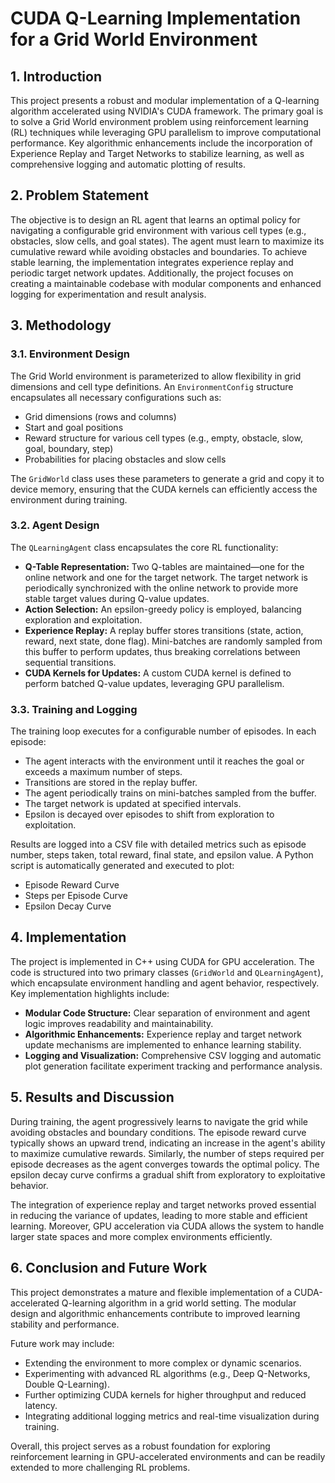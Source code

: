# CUDA Q-Learning Implementation for a Grid World Environment

## 1. Introduction

This project presents a robust and modular implementation of a Q-learning algorithm accelerated using NVIDIA's CUDA framework. The primary goal is to solve a Grid World environment problem using reinforcement learning (RL) techniques while leveraging GPU parallelism to improve computational performance. Key algorithmic enhancements include the incorporation of Experience Replay and Target Networks to stabilize learning, as well as comprehensive logging and automatic plotting of results.

## 2. Problem Statement

The objective is to design an RL agent that learns an optimal policy for navigating a configurable grid environment with various cell types (e.g., obstacles, slow cells, and goal states). The agent must learn to maximize its cumulative reward while avoiding obstacles and boundaries. To achieve stable learning, the implementation integrates experience replay and periodic target network updates. Additionally, the project focuses on creating a maintainable codebase with modular components and enhanced logging for experimentation and result analysis.

## 3. Methodology

### 3.1. Environment Design

The Grid World environment is parameterized to allow flexibility in grid dimensions and cell type definitions. An `EnvironmentConfig` structure encapsulates all necessary configurations such as:
- Grid dimensions (rows and columns)
- Start and goal positions
- Reward structure for various cell types (e.g., empty, obstacle, slow, goal, boundary, step)
- Probabilities for placing obstacles and slow cells

The `GridWorld` class uses these parameters to generate a grid and copy it to device memory, ensuring that the CUDA kernels can efficiently access the environment during training.

### 3.2. Agent Design

The `QLearningAgent` class encapsulates the core RL functionality:
- **Q-Table Representation:** Two Q-tables are maintained—one for the online network and one for the target network. The target network is periodically synchronized with the online network to provide more stable target values during Q-value updates.
- **Action Selection:** An epsilon-greedy policy is employed, balancing exploration and exploitation.
- **Experience Replay:** A replay buffer stores transitions (state, action, reward, next state, done flag). Mini-batches are randomly sampled from this buffer to perform updates, thus breaking correlations between sequential transitions.
- **CUDA Kernels for Updates:** A custom CUDA kernel is defined to perform batched Q-value updates, leveraging GPU parallelism.

### 3.3. Training and Logging

The training loop executes for a configurable number of episodes. In each episode:
- The agent interacts with the environment until it reaches the goal or exceeds a maximum number of steps.
- Transitions are stored in the replay buffer.
- The agent periodically trains on mini-batches sampled from the buffer.
- The target network is updated at specified intervals.
- Epsilon is decayed over episodes to shift from exploration to exploitation.

Results are logged into a CSV file with detailed metrics such as episode number, steps taken, total reward, final state, and epsilon value. A Python script is automatically generated and executed to plot:
- Episode Reward Curve
- Steps per Episode Curve
- Epsilon Decay Curve

## 4. Implementation

The project is implemented in C++ using CUDA for GPU acceleration. The code is structured into two primary classes (`GridWorld` and `QLearningAgent`), which encapsulate environment handling and agent behavior, respectively. Key implementation highlights include:
- **Modular Code Structure:** Clear separation of environment and agent logic improves readability and maintainability.
- **Algorithmic Enhancements:** Experience replay and target network update mechanisms are implemented to enhance learning stability.
- **Logging and Visualization:** Comprehensive CSV logging and automatic plot generation facilitate experiment tracking and performance analysis.

## 5. Results and Discussion

During training, the agent progressively learns to navigate the grid while avoiding obstacles and boundary conditions. The episode reward curve typically shows an upward trend, indicating an increase in the agent's ability to maximize cumulative rewards. Similarly, the number of steps required per episode decreases as the agent converges towards the optimal policy. The epsilon decay curve confirms a gradual shift from exploratory to exploitative behavior.

The integration of experience replay and target networks proved essential in reducing the variance of updates, leading to more stable and efficient learning. Moreover, GPU acceleration via CUDA allows the system to handle larger state spaces and more complex environments efficiently.

## 6. Conclusion and Future Work

This project demonstrates a mature and flexible implementation of a CUDA-accelerated Q-learning algorithm in a grid world setting. The modular design and algorithmic enhancements contribute to improved learning stability and performance. 

Future work may include:
- Extending the environment to more complex or dynamic scenarios.
- Experimenting with advanced RL algorithms (e.g., Deep Q-Networks, Double Q-Learning).
- Further optimizing CUDA kernels for higher throughput and reduced latency.
- Integrating additional logging metrics and real-time visualization during training.

Overall, this project serves as a robust foundation for exploring reinforcement learning in GPU-accelerated environments and can be readily extended to more challenging RL problems.



